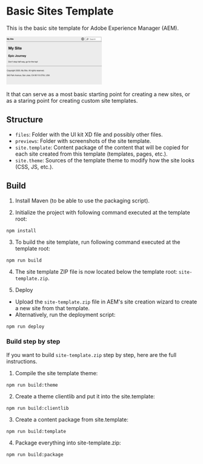 # Basic Sites Template

This is the basic site template for Adobe Experience Manager (AEM).

<img src="previews/site.png?raw=true" alt="Basic site preview" width="50%">

It that can serve as a most basic starting point for creating a new sites, or as a staring point for creating custom site templates.

## Structure

* `files`: Folder with the UI kit XD file and possibly other files.
* `previews`: Folder with screenshots of the site template.
* `site.template`: Content package of the content that will be copied for each site created from this template (templates, pages, etc.).
* `site.theme`: Sources of the template theme to modify how the site looks (CSS, JS, etc.).

## Build

1. Install Maven (to be able to use the packaging script).

2. Initialize the project with following command executed at the template root:

```
npm install
```

3. To build the site template, run following command executed at the template root:

```
npm run build
```

4. The site template ZIP file is now located below the template root: `site-template.zip`.

5. Deploy
  * Upload the `site-template.zip` file in AEM's site creation wizard to create a new site from that template.
  * Alternatively, run the deployment script:

```
npm run deploy
```

### Build step by step

If you want to build `site-template.zip` step by step, here are the full instructions.

1. Compile the site template theme:

```
npm run build:theme
```

2. Create a theme clientlib and put it into the site.template:

```
npm run build:clientlib
```

3. Create a content package from site.template:

```
npm run build:template
```

4. Package everything into site-template.zip:

```
npm run build:package
```

